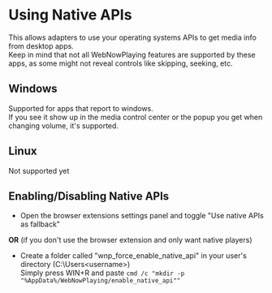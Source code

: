# Using Native APIs
This allows adapters to use your operating systems APIs to get media info from desktop apps.  
Keep in mind that not all WebNowPlaying features are supported by these apps, as some might not reveal controls like skipping, seeking, etc.

## Windows
Supported for apps that report to windows.  
If you see it show up in the media control center or the popup you get when changing volume, it's supported.

## Linux
Not supported yet

## Enabling/Disabling Native APIs
- Open the browser extensions settings panel and toggle "Use native APIs as fallback"  

**OR** (if you don't use the browser extension and only want native players)  
- Create a folder called "wnp_force_enable_native_api" in your user's directory (C:\Users\<username>)  
Simply press WIN+R and paste `cmd /c "mkdir -p "%AppData%/WebNowPlaying/enable_native_api""`